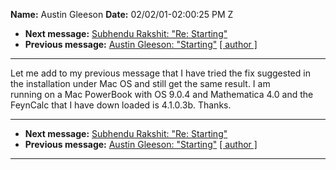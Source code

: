 **Name:** Austin Gleeson
**Date:** 02/02/01-02:00:25 PM Z

  - **Next message:** [Subhendu Rakshit: "Re: Starting"](0030.html)
  - **Previous message:** [Austin Gleeson: "Starting"](0028.html)
    [[ author ]](author.html#29)

-----

Let me add to my previous message that I have tried the fix suggested
in  
the installation under Mac OS and still get the same result. I am  
running on a Mac PowerBook with OS 9.0.4 and Mathematica 4.0 and the  
FeynCalc that I have down loaded is 4.1.0.3b. Thanks.  

-----

  - **Next message:** [Subhendu Rakshit: "Re: Starting"](0030.html)
  - **Previous message:** [Austin Gleeson: "Starting"](0028.html)
    [[ author ]](author.html#29)

-----

